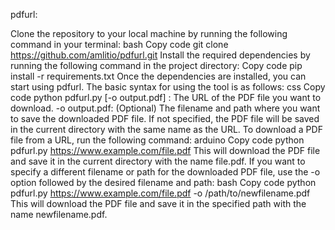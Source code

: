 pdfurl:

Clone the repository to your local machine by running the following command in your terminal:
bash
Copy code
git clone https://github.com/amlitio/pdfurl.git
Install the required dependencies by running the following command in the project directory:
Copy code
pip install -r requirements.txt
Once the dependencies are installed, you can start using pdfurl. The basic syntax for using the tool is as follows:
css
Copy code
python pdfurl.py <URL> [-o output.pdf]
<URL>: The URL of the PDF file you want to download.
-o output.pdf: (Optional) The filename and path where you want to save the downloaded PDF file. If not specified, the PDF file will be saved in the current directory with the same name as the URL.
To download a PDF file from a URL, run the following command:
arduino
Copy code
python pdfurl.py https://www.example.com/file.pdf
This will download the PDF file and save it in the current directory with the name file.pdf.
If you want to specify a different filename or path for the downloaded PDF file, use the -o option followed by the desired filename and path:
bash
Copy code
python pdfurl.py https://www.example.com/file.pdf -o /path/to/newfilename.pdf
This will download the PDF file and save it in the specified path with the name newfilename.pdf.